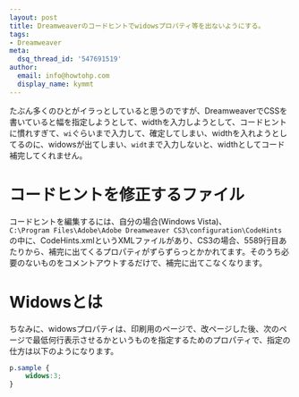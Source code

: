 ```yaml
---
layout: post
title: Dreamweaverのコードヒントでwidowsプロパティ等を出ないようにする。
tags:
- Dreamweaver
meta:
  dsq_thread_id: '547691519'
author:
  email: info@howtohp.com
  display_name: kymmt
---
```

たぶん多くのひとがイラっとしていると思うのですが、DreamweaverでCSSを書いていると幅を指定しようとして、widthを入力しようとして、コードヒントに慣れすぎて、`wi`ぐらいまで入力して、確定してしまい、widthを入れようとしてるのに、widowsが出てしまい、`widt`まで入力しないと、widthとしてコード補完してくれません。

# コードヒントを修正するファイル

コードヒントを編集するには、自分の場合(Windows Vista)、  
`C:\Program Files\Adobe\Adobe Dreamweaver CS3\configuration\CodeHints`  
の中に、CodeHints.xmlというXMLファイルがあり、CS3の場合、5589行目あたりから、補完に出てくるプロパティがずらずらっとかかれてます。そのうち必要のないものをコメントアウトするだけで、補完に出てこなくなります。

# Widowsとは

ちなみに、widowsプロパティは、印刷用のページで、改ページした後、次のページで最低何行表示させるかというものを指定するためのプロパティで、指定の仕方は以下のようになります。

~~~ css
p.sample {
    widows:3;
}
~~~
